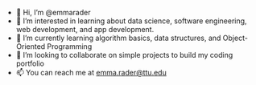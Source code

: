 - 👋 Hi, I’m @emmarader
- 👀 I’m interested in learning about data science, software engineering, web development, and app development.
- 🌱 I’m currently learning algorithm basics, data structures, and Object-Oriented Programming
- 💞️ I’m looking to collaborate on simple projects to build my coding portfolio
- 📫 You can reach me at emma.rader@ttu.edu

<!---
emmarader/emmarader is a ✨ special ✨ repository because its `README.md` (this file) appears on your GitHub profile.
You can click the Preview link to take a look at your changes.
--->
